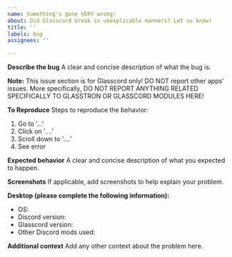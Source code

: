 ```yaml
---
name: Something's gone VERY wrong!
about: Did Glasscord break in unexplicable manners? Let us know!
title: ''
labels: bug
assignees: ''

---
```


**Describe the bug**
A clear and concise description of what the bug is.

**Note:** This issue section is for Glasscord only!
DO NOT report other apps' issues.
More specifically, DO NOT REPORT ANYTHING RELATED
SPECIFICALLY TO GLASSTRON OR GLASSCORD MODULES HERE!

**To Reproduce**
Steps to reproduce the behavior:
1. Go to '...'
2. Click on '....'
3. Scroll down to '....'
4. See error

**Expected behavior**
A clear and concise description of what you expected to happen.

**Screenshots**
If applicable, add screenshots to help explain your problem.

**Desktop (please complete the following information):**
 - OS:
 - Discord version:
 - Glasscord version:
 - Other Discord mods used:

**Additional context**
Add any other context about the problem here.
